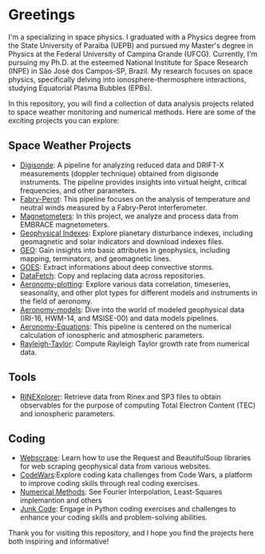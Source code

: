 
# Greetings 
I'm a specializing in space physics. I graduated with a Physics degree from the State University of Paraiba (UEPB) and pursued my Master's degree in Physics at the Federal University of Campina Grande (UFCG). Currently, I'm pursuing my Ph.D. at the esteemed National Institute for Space Research (INPE) in São José dos Campos-SP, Brazil. My research focuses on space physics, specifically delving into ionosphere-thermosphere interactions, studying Equatorial Plasma Bubbles (EPBs).

In this repository, you will find a collection of data analysis projects related to space weather monitoring and numerical methods. Here are some of the exciting projects you can explore:

## Space Weather Projects

- [Digisonde](https://github.com/LuizFillip/Digisonde): A pipeline for analyzing reduced data and DRIFT-X measurements (doppler technique) obtained from digisonde instruments. The pipeline provides insights into virtual height, critical frequencies, and other parameters.
- [Fabry-Perot](https://github.com/LuizFillip/Fabry-Perot): This pipeline focuses on the analysis of temperature and neutral winds measured by a Fabry-Perot interferometer.
- [Magnetometers](https://github.com/LuizFillip/Magnetometers): In this project, we analyze and process data from EMBRACE magnetometers.
- [Geophysical Indexes](https://github.com/LuizFillip/PlanetaryIndices): Explore planetary disturbance indexes, including geomagnetic and solar indicators and download indexes files.
- [GEO](https://github.com/LuizFillip/GEO): Gain insights into basic attributes in geophysics, including mapping, terminators, and geomagnetic lines.
- [GOES](https://github.com/LuizFillip/GOES): Extract informations about deep convective storms.
- [DataFetch](https://github.com/LuizFillip/DataFetch): Copy and replacing data across repositories.
- [Aeronomy-plotting](https://github.com/LuizFillip/Aeronomy-plots): Explore various data correlation, timeseries, seasonality, and other plot types for different models and instruments in the field of aeronomy.
- [Aeronomy-models](https://github.com/LuizFillip/Aeronomy-models): Dive into the world of modeled geophysical data (IRI-16, HWM-14, and MSISE-00) and data models pipelines.
- [Aeronomy-Equations](https://github.com/LuizFillip/Ionosphere): This pipeline is centered on the numerical calculation of ionospheric and atmospheric parameters.
- [Rayleigh-Taylor](https://github.com/LuizFillip/Rayleigh-Taylor): Compute Rayleigh Taylor growth rate from numerical data.
## Tools

- [RINEXplorer](https://github.com/LuizFillip/RINEXplorer): Retrieve data from Rinex and SP3 files to obtain observables for the purpose of computing Total Electron Content (TEC) and ionospheric parameters.

## Coding 
 - [Webscrape](https://github.com/LuizFillip/Webscrape): Learn how to use the Request and BeautifulSoup libraries for web scraping geophysical data from various websites.
 - [CodeWars](https://github.com/LuizFillip/CodeWars):Explore coding kata challenges from Code Wars, a platform to improve coding skills through real coding exercises.
 - [Numerical Methods](https://github.com/LuizFillip/NumericalMethods): See  Fourier Interpolation, Least-Squares implemantion and others
 - [Junk Code](https://github.com/LuizFillip/JunkCode): Engage in Python coding exercises and challenges to enhance your coding skills and problem-solving abilities.

Thank you for visiting this repository, and I hope you find the projects here both inspiring and informative!


